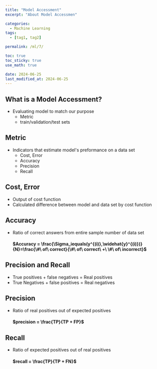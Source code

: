 ```yaml
---
title: "Model Accessment"
excerpt: "About Model Accessmen"

categories:
  - Machine Learning
tags:
  - [tag1, tag2]

permalink: /ml/7/

toc: true
toc_sticky: true
use_math: true

date: 2024-06-25
last_modified_at: 2024-06-25
---
```


## What is a Model Accessment?
- Evaluating model to match our purpose
  - Metric
  - train/validation/test sets

## Metric
- Indicators that estimate model's preformance on a data set
  - Cost, Error
  - Accuracy
  - Precision
  - Recall

## Cost, Error
- Output of cost function
- Calculated difference between model and data set by cost function

## Accuracy
- Ratio of correct answers from entire sample number of data set
  #### $Accuracy = \frac{\Sigma_iequals(y^{(i)},\widehat{y}^{(i)})}{N}=\frac{\#\ of\ correct}{\#\ of\ correct\ +\ \#\ of\ incorrect}$

## Precision and Recall
- True positives + false negatives = Real positives
- True Negatives + false positives = Real negatives

## Precision
  - Ratio of real positives out of expected positives
    #### $precision = \frac{TP}{TP + FP}$

## Recall
  - Ratio of expected positives out of real positives
    #### $recall = \frac{TP}{TP + FN}$